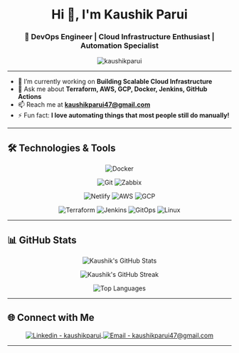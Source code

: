 <h1 align="center">Hi 👋, I'm Kaushik Parui</h1>
<h3 align="center">🚀 DevOps Engineer | Cloud Infrastructure Enthusiast | Automation Specialist</h3>

<p align="center">
  <img src="https://komarev.com/ghpvc/?username=kaushikparui&label=Profile%20views&color=0e75b6&style=flat" alt="kaushikparui" />
</p>

---

- 🔭 I’m currently working on **Building Scalable Cloud Infrastructure**
- 💬 Ask me about **Terraform, AWS, GCP, Docker, Jenkins, GitHub Actions**
- 📫 Reach me at **kaushikparui47@gmail.com**
- ⚡ Fun fact: **I love automating things that most people still do manually!**

---

## 🛠️ Technologies & Tools

<p align="center">
  <!-- Tier 1 -->
  <!-- <img src="https://img.shields.io/badge/Kubernetes-326CE5?style=for-the-badge&logo=kubernetes&logoColor=white" alt="Kubernetes" /> -->
    <img src="https://img.shields.io/badge/Docker-2496ED?style=for-the-badge&logo=docker&logoColor=white" alt="Docker" />
</p>
<p align="center">
  <!-- Tier 2 -->
  <img src="https://img.shields.io/badge/Git-F05032?style=for-the-badge&logo=git&logoColor=white" alt="Git" />
  <img src="https://img.shields.io/badge/Zabbix-DC382D?style=for-the-badge&logo=zabbix&logoColor=white" alt="Zabbix" />
</p>
<p align="center">
  <!-- Tier 3 -->
  <img src="https://img.shields.io/badge/Netlify-00C7B7?style=for-the-badge&logo=netlify&logoColor=white" alt="Netlify" />
  <img src="https://img.shields.io/badge/AWS-232F3E?style=for-the-badge&logo=amazonaws&logoColor=white" alt="AWS" />
  <img src="https://img.shields.io/badge/GCP-4285F4?style=for-the-badge&logo=google-cloud&logoColor=white" alt="GCP" />
</p>
<p align="center">
  <!-- Tier 4 -->
  <img src="https://img.shields.io/badge/Terraform-7B42BC?style=for-the-badge&logo=terraform&logoColor=white" alt="Terraform" />
  <img src="https://img.shields.io/badge/Jenkins-D24939?style=for-the-badge&logo=jenkins&logoColor=white" alt="Jenkins" />
  <img src="https://img.shields.io/badge/GitHub%20Actions-2088FF?style=for-the-badge&logo=github-actions&logoColor=white" alt="GitOps" />
  <img src="https://img.shields.io/badge/Linux-FCC624?style=for-the-badge&logo=linux&logoColor=black)" alt="Linux" />
</p>

---

## 📊 GitHub Stats

<p align="center">
  <img src="https://github-readme-stats.vercel.app/api?username=kaushikparui&show_icons=true&theme=tokyonight" alt="Kaushik's GitHub Stats" />
</p>

<p align="center">
  <img src="https://github-readme-streak-stats.herokuapp.com/?user=kaushikparui&theme=tokyonight" alt="Kaushik's GitHub Streak" />
</p>

<p align="center">
  <img src="https://github-readme-stats.vercel.app/api/top-langs/?username=kaushikparui&layout=compact&theme=tokyonight" alt="Top Languages" />
</p>

---

## 🌐 Connect with Me

<p align="center">
  <a href="https://www.linkedin.com/in/kaushikparui" target="blank">
    <img align="center" src="https://img.shields.io/badge/-Kaushik%20Parui-blue?style=for-the-badge&logo=linkedin" alt="Linkedin - kaushikparui" />
  </a>
  <a href="mailto:kaushikparui47@gmail.com" target="blank">
    <img align="center" src="https://img.shields.io/badge/Email-D14836?style=for-the-badge&logo=gmail&logoColor=white" alt="Email - kaushikparui47@gmail.com" />
  </a>
</p>

---

